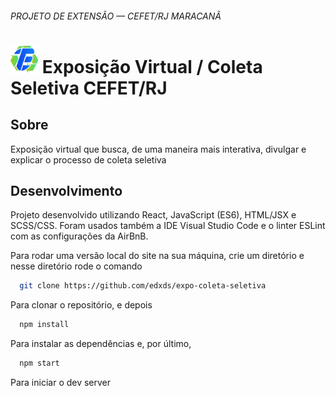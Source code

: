 ###### PROJETO DE EXTENSÃO — CEFET/RJ MARACANÃ

# <img src="https://raw.githubusercontent.com/edxds/expo-coleta-seletiva/master/public/favicon.png" width="44" height="44" /> Exposição Virtual / Coleta Seletiva CEFET/RJ

## Sobre

Exposição virtual que busca, de uma maneira mais interativa, divulgar e explicar o processo de coleta seletiva

## Desenvolvimento

Projeto desenvolvido utilizando React, JavaScript (ES6), HTML/JSX e SCSS/CSS. Foram usados também a IDE Visual Studio Code e o linter ESLint com as configurações da AirBnB.

Para rodar uma versão local do site na sua máquina, crie um diretório e nesse diretório rode o comando

```bash
  git clone https://github.com/edxds/expo-coleta-seletiva
```

Para clonar o repositório, e depois

```bash
  npm install
```

Para instalar as dependências e, por último,

```bash
  npm start
```

Para iniciar o dev server
